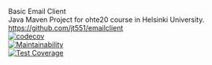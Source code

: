 Basic Email Client  
Java Maven Project for ohte20 course in Helsinki University.  
https://github.com/jt551/emailclient  
[![<jt551>](https://circleci.com/gh/jt551/emailclient.svg?style=shield)](https://circleci.com/gh/jt551/emailclient)  
[![codecov](https://codecov.io/gh/jt551/emailclient/branch/main/graph/badge.svg?token=SK7PA5BVQN)](https://codecov.io/gh/jt551/emailclient)  
[![Maintainability](https://api.codeclimate.com/v1/badges/2855f35eb5dda00f2b37/maintainability)](https://codeclimate.com/github/jt551/emailclient/maintainability)  
[![Test Coverage](https://api.codeclimate.com/v1/badges/2855f35eb5dda00f2b37/test_coverage)](https://codeclimate.com/github/jt551/emailclient/test_coverage)  

